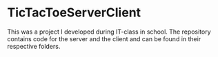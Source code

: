 # TicTacToeServerClient
This was a project I developed during IT-class in school. The repository contains code for the server and the client and can be found in their respective folders.